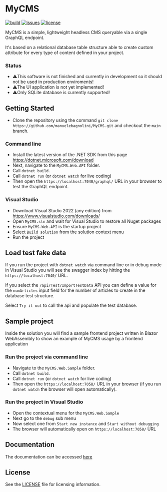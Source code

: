 # MyCMS
[![build](https://github.com/manuelebagnolini/MyCMS/actions/workflows/build-test.yml/badge.svg?branch=main)](https://github.com/manuelebagnolini/MyCMS/actions/workflows/build-test.yml)
[![issues](https://img.shields.io/github/issues/manuelebagnolini/MyCMS)](https://github.com/manuelebagnolini/MyCMS/issues)
[![license](https://img.shields.io/github/license/manuelebagnolini/MyCMS)](https://github.com/manuelebagnolini/MyCMS/blob/main/LICENSE)

MyCMS is a simple, lightweight headless CMS queryable via a single GraphQL endpoint.

It's based on a relational database table structure able to create custom attribute for every type of content defined in your project.

### Status
- ⚠️This software is not finished and currently in development so it should not be used in production enviroments!
- ⚠️The UI application is not yet implemented!
- ⚠️Only SQLite database is currently supported!

## Getting Started
- Clone the repository using the command `git clone https://github.com/manuelebagnolini/MyCMS.git` and checkout the `main` branch.

### Command line
- Install the latest version of the .NET SDK from this page <https://dotnet.microsoft.com/download>
- Next, navigate to the `MyCMS.Web.API` folder.
- Call `dotnet build`.
- Call `dotnet run` (or `dotnet watch` for live coding)
- Then open the `https://localhost:7040/graphql/` URL in your browser to test the GraphQL endpoint.

### Visual Studio
- Download Visual Studio 2022 (any edition) from https://www.visualstudio.com/downloads/
- Open `MyCMS.sln` and wait for Visual Studio to restore all Nuget packages
- Ensure `MyCMS.Web.API` is the startup project
- Select `Build solution` from the solution context menu
- Run the project

## Load test fake data
If you run the project with `dotnet watch` via command line or in debug mode in Visual Studio you will see the swagger index by hitting the `https://localhost:7040/` URL.

If you select the `/api/Test/ImportTestData` API you can define a value for the `numArticles` input field for the number of articles to create in the database test structure.

Select `Try it out` to call the api and populate the test database.

## Sample project
Inside the solution you will find a sample frontend project written in Blazor WebAssembly to show an example of MyCMS usage by a frontend application

### Run the project via command line
- Navigate to the `MyCMS.Web.Sample` folder.
- Call `dotnet build`.
- Call `dotnet run` (or `dotnet watch` for live coding)
- Then open the `https://localhost:7058/` URL in your browser (if you run `dotnet watch` the browser will open automatically).

### Run the project in Visual Studio
- Open the contextual menu for the `MyCMS.Web.Sample`
- Next go to the `debug` sub menu
- Now select one from `Start new instance` and `Start without debugging`
- The browser will automatically open on `https://localhost:7058/` URL

## Documentation
The documentation can be accessed [here](./docs/README.md)

## License
See the [LICENSE](./LICENSE) file for licensing information.
